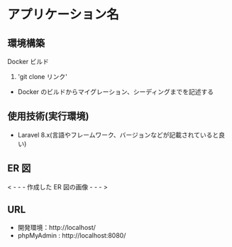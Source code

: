 # アプリケーション名

## 環境構築

Docker ビルド

1. 'git clone リンク'

- Docker のビルドからマイグレーション、シーディングまでを記述する

## 使用技術(実行環境)

- Laravel 8.x(言語やフレームワーク、バージョンなどが記載されていると良い)

## ER 図

< - - - 作成した ER 図の画像 - - - >

## URL

- 開発環境：http://localhost/
- phpMyAdmin : http://localhost:8080/
